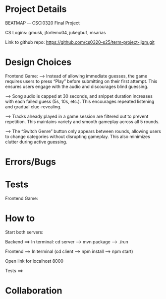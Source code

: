 # Project Details
BEATMAP -- CSCI0320 Final Project

CS Logins: gmusk, jforlemu04, jukegbu1, msarias

Link to github repo: https://github.com/cs0320-s25/term-project-jjgm.git


# Design Choices

Frontend Game: 
--> Instead of allowing immediate guesses, the game requires users to press “Play” before submitting on their first attempt. This ensures users engage with the audio and discourages blind guessing.

--> Song audio is capped at 30 seconds, and snippet duration increases with each failed guess (5s, 10s, etc.). This encourages repeated listening and gradual clue-revealing.

--> Tracks already played in a game session are filtered out to prevent repetition. This maintains variety and smooth gameplay across all 5 rounds.

--> The “Switch Genre” button only appears between rounds, allowing users to change categories without disrupting gameplay. This also minimizes clutter during active guessing.

# Errors/Bugs


# Tests
Frontend Game: 


# How to
Start both servers:

Backend ==> In terminal: cd server --> mvn package --> ./run

Frontend ==> In terminal (cd client --> npm install --> npm start)

Open link for localhost 8000 

Tests ==> 

# Collaboration

